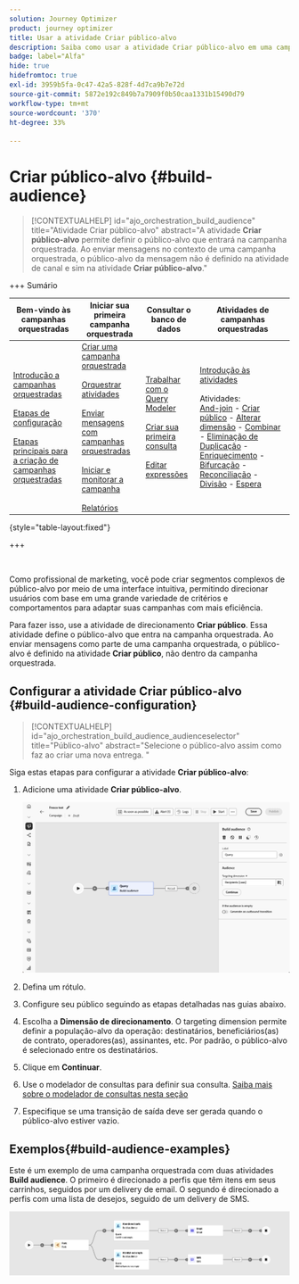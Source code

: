```yaml
---
solution: Journey Optimizer
product: journey optimizer
title: Usar a atividade Criar público-alvo
description: Saiba como usar a atividade Criar público-alvo em uma campanha orquestrada
badge: label="Alfa"
hide: true
hidefromtoc: true
exl-id: 3959b5fa-0c47-42a5-828f-4d7ca9b7e72d
source-git-commit: 5872e192c849b7a7909f0b50caa1331b15490d79
workflow-type: tm+mt
source-wordcount: '370'
ht-degree: 33%

---
```


# Criar público-alvo {#build-audience}

>[!CONTEXTUALHELP]
>id="ajo_orchestration_build_audience"
>title="Atividade Criar público-alvo"
>abstract="A atividade **Criar público-alvo** permite definir o público-alvo que entrará na campanha orquestrada. Ao enviar mensagens no contexto de uma campanha orquestrada, o público-alvo da mensagem não é definido na atividade de canal e sim na atividade **Criar público-alvo**."

+++ Sumário

| Bem-vindo às campanhas orquestradas | Iniciar sua primeira campanha orquestrada | Consultar o banco de dados | Atividades de campanhas orquestradas |
|---|---|---|---|
| [Introdução a campanhas orquestradas](../gs-orchestrated-campaigns.md)<br/><br/>[Etapas de configuração](../configuration-steps.md)<br/><br/>[Etapas principais para a criação de campanhas orquestradas](../gs-campaign-creation.md) | [Criar uma campanha orquestrada](../create-orchestrated-campaign.md)<br/><br/>[Orquestrar atividades](../orchestrate-activities.md)<br/><br/>[Enviar mensagens com campanhas orquestradas](../send-messages.md)<br/><br/>[Iniciar e monitorar a campanha](../start-monitor-campaigns.md)<br/><br/>[Relatórios](../reporting-campaigns.md) | [Trabalhar com o Query Modeler](../orchestrated-rule-builder.md)<br/><br/>[Criar sua primeira consulta](../build-query.md)<br/><br/>[Editar expressões](../edit-expressions.md) | [Introdução às atividades](about-activities.md)<br/><br/>Atividades:<br/>[And-join](and-join.md) - [Criar público](build-audience.md) - [Alterar dimensão](change-dimension.md) - [Combinar](combine.md) - [Eliminação de Duplicação](deduplication.md) - [Enriquecimento](enrichment.md) - [Bifurcação](fork.md) - [Reconciliação](reconciliation.md) - [Divisão](split.md) - [Espera](wait.md) |

{style="table-layout:fixed"}

+++

<br/>

Como profissional de marketing, você pode criar segmentos complexos de público-alvo por meio de uma interface intuitiva, permitindo direcionar usuários com base em uma grande variedade de critérios e comportamentos para adaptar suas campanhas com mais eficiência.

Para fazer isso, use a atividade de direcionamento **Criar público**. Essa atividade define o público-alvo que entra na campanha orquestrada. Ao enviar mensagens como parte de uma campanha orquestrada, o público-alvo é definido na atividade **Criar público**, não dentro da campanha orquestrada.

## Configurar a atividade Criar público-alvo {#build-audience-configuration}

>[!CONTEXTUALHELP]
>id="ajo_orchestration_build_audience_audienceselector"
>title="Público-alvo"
>abstract="Selecione o público-alvo assim como faz ao criar uma nova entrega. "

Siga estas etapas para configurar a atividade **Criar público-alvo**:

1. Adicione uma atividade **Criar público-alvo**.

   ![](../assets/build-audience.png)

1. Defina um rótulo.

1. Configure seu público seguindo as etapas detalhadas nas guias abaixo.

1. Escolha a **Dimensão de direcionamento**. O targeting dimension permite definir a população-alvo da operação: destinatários, beneficiários(as) de contrato, operadores(as), assinantes, etc. Por padrão, o público-alvo é selecionado entre os destinatários.

1. Clique em **Continuar**.

1. Use o modelador de consultas para definir sua consulta. [Saiba mais sobre o modelador de consultas nesta seção](../orchestrated-rule-builder.md)

1. Especifique se uma transição de saída deve ser gerada quando o público-alvo estiver vazio.

## Exemplos{#build-audience-examples}

Este é um exemplo de uma campanha orquestrada com duas atividades **Build audience**. O primeiro é direcionado a perfis que têm itens em seus carrinhos, seguidos por um delivery de email. O segundo é direcionado a perfis com uma lista de desejos, seguido de um delivery de SMS.

![](../assets/build-audience-2.png)
